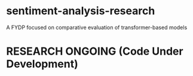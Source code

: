 # sentiment-analysis-research
A FYDP focused on comparative evaluation of transformer-based models

# RESEARCH ONGOING (Code Under Development)
